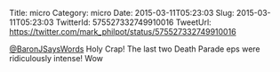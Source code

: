 Title: micro
Category: micro
Date: 2015-03-11T05:23:03
Slug: 2015-03-11T05:23:03
TwitterId: 575527332749910016
TweetUrl: https://twitter.com/mark_philpot/status/575527332749910016

[@BaronJSaysWords](https://twitter.com/BaronJSaysWords) Holy Crap! The last two Death Parade eps were ridiculously intense! Wow